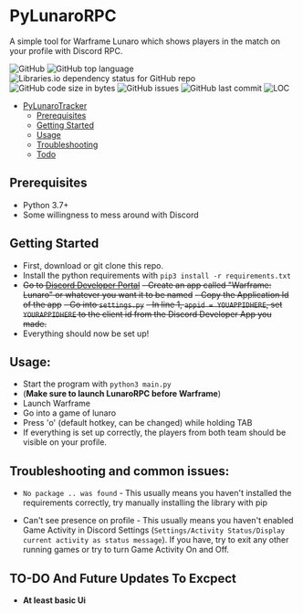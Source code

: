 # PyLunaroRPC
A simple tool for Warframe Lunaro which shows players in the match on your profile with Discord RPC.

![GitHub](https://img.shields.io/github/license/kozabrada123/PyLunaroRPC)
![GitHub top language](https://img.shields.io/github/languages/top/kozabrada123/PyLunaroRPC)
![Libraries.io dependency status for GitHub repo](https://img.shields.io/librariesio/github/kozabrada123/PyLunaroRPC)
![GitHub code size in bytes](https://img.shields.io/github/languages/code-size/kozabrada123/PyLunaroRPC)
![GitHub issues](https://img.shields.io/github/issues/kozabrada123/PyLunaroRPC)
![GitHub last commit](https://img.shields.io/github/last-commit/kozabrada123/PyLunaroRPC)
![LOC](https://img.shields.io/tokei/lines/github/kozabrada123/PyLunaroRPC)



- [PyLunaroTracker](#PyLunaroTracker)
  - [Prerequisites](#prerequisites)
  - [Getting Started](#getting-started)
  - [Usage](#usage)
  - [Troubleshooting](#troubleshooting-and-common-issues)
  - [Todo](#to-do-and-future-updates-to-excpect)



## Prerequisites

* Python 3.7+
* Some willingness to mess around with Discord



## Getting Started

- First, download or git clone this repo.
- Install the python requirements with `pip3 install -r requirements.txt`
- ~~Go to [Discord Developer Portal](https://discord.com/developers/applications)~~
~~- Create an app called "Warframe: Lunaro" or whatever you want it to be named~~
~~- Copy the Application Id of the app~~
~~- Go into `settings.py`~~
~~- In line 1, `appid = YOUAPPIDHERE`, set `YOURAPPIDHERE` to the client id from the Discord Developer App you made.~~
- Everything should now be set up!

## Usage:

- Start the program with `python3 main.py`
- (**Make sure to launch LunaroRPC before Warframe**)
- Launch Warframe
- Go into a game of lunaro
- Press 'o' (default hotkey, can be changed) while holding TAB
- If everything is set up correctly, the players from both team should be visible on your profile.

## Troubleshooting and common issues:

- `No package .. was found` - This usually means you haven't installed the requirements correctly, try manually installing the library with pip


- Can't see presence on profile - This usually means you haven't enabled Game Activity in Discord Settings (`Settings/Activity Status/Display current activity as status message`). If you have, try to exit any other running games or try to turn Game Activity On and Off. 


## TO-DO And Future Updates To Excpect

- **At least basic Ui**
